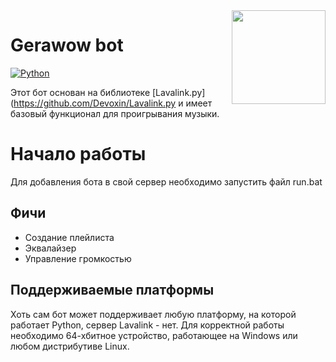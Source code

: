 <img align="right" src="https://serux.pro/9e83af1581.png" height="150" width="150">

# Gerawow bot
[![Python](https://img.shields.io/badge/Python-3.6%20%7C%203.7%20%7C%203.8%20%7C%203.9-blue.svg)](https://www.python.org)

Этот бот основан на библиотеке [Lavalink.py](https://github.com/Devoxin/Lavalink.py и имеет базовый функционал для проигрывания музыки.

# Начало работы

Для добавления бота в свой сервер необходимо запустить файл run.bat

## Фичи
- Создание плейлиста
- Эквалайзер
- Управление громкостью

## Поддерживаемые платформы

Хоть сам бот может поддерживает любую платформу, на которой работает Python, сервер Lavalink - нет.
Для корректной работы необходимо 64-хбитное устройство, работающее на Windows или любом дистрибутиве Linux.
